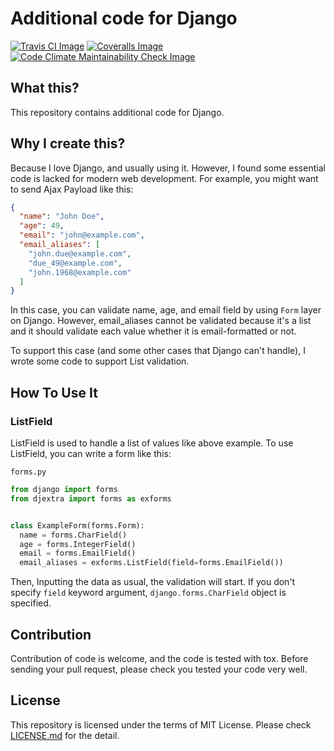 # Additional code for Django

[![Travis CI Image]][Travis CI Link] [![Coveralls Image]][Coveralls Link]
[![Code Climate Maintainability Check Image]][Code Climate Maintainability Check Link]

[Travis CI Image]: https://travis-ci.org/hiroaki-yamamoto/djextra.svg?branch=master
[Travis CI Link]: https://travis-ci.org/hiroaki-yamamoto/djextra
[Coveralls Image]: https://coveralls.io/repos/github/hiroaki-yamamoto/djextra/badge.svg?branch=master
[Coveralls Link]: https://coveralls.io/github/hiroaki-yamamoto/djextra?branch=master
[Code Climate Maintainability Check Image]: https://api.codeclimate.com/v1/badges/1ed2f1c354e6357d711c/maintainability
[Code Climate Maintainability Check Link]: https://codeclimate.com/github/hiroaki-yamamoto/djextra/maintainability

## What this?
This repository contains additional code for Django.

## Why I create this?
Because I love Django, and usually using it. However, I found some essential
code is lacked for modern web development. For example, you might want to send
Ajax Payload like this:

```JSON
{
  "name": "John Doe",
  "age": 49,
  "email": "john@example.com",
  "email_aliases": [
    "john.due@example.com",
    "due_49@example.com",
    "john.1968@example.com"
  ]
}
```

In this case, you can validate name, age, and email field by using `Form`
layer on Django. However, email_aliases cannot be validated because it's a
list and it should validate each value whether it is email-formatted or not.

To support this case (and some other cases that Django can't handle), I wrote
some code to support List validation.

## How To Use It

### ListField
ListField is used to handle a list of values like above example.
To use ListField, you can write a form like this:

`forms.py`
```python
from django import forms
from djextra import forms as exforms


class ExampleForm(forms.Form):
  name = forms.CharField()
  age = forms.IntegerField()
  email = forms.EmailField()
  email_aliases = exforms.ListField(field=forms.EmailField())
```

Then, Inputting the data as usual, the validation will start.
If you don't specify `field` keyword argument, `django.forms.CharField` object
is specified.

## Contribution
Contribution of code is welcome, and the code is tested with tox. Before
sending your pull request, please check you tested your code very well.

## License
This repository is licensed under the terms of MIT License. Please check
[LICENSE.md](LICENSE.md) for the detail.
